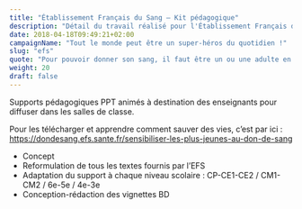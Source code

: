 ```yaml
---
title: "Établissement Français du Sang – Kit pédagogique"
description: "Détail du travail réalisé pour l'Établissement Français du Sang dans le cadre de la campagne « Tout le monde peut être un super-héros du quotidien ! »"
date: 2018-04-18T09:49:21+02:00
campaignName: "Tout le monde peut être un super-héros du quotidien !"
slug: "efs"
quote: "Pour pouvoir donner son sang, il faut être un ou une adulte en bonne santé. On peut commencer à partir de 18 ans et continuer jusqu’à 70 ans maximum. Et les enfants alors ?"
weight: 20
draft: false
---
```


Supports pédagogiques PPT animés à destination des enseignants pour diffuser
dans les salles de classe.

Pour les télécharger et apprendre comment sauver des vies, c’est par ici :
<https://dondesang.efs.sante.fr/sensibiliser-les-plus-jeunes-au-don-de-sang>

- Concept
- Reformulation de tous les textes fournis par l’EFS
- Adaptation du support à chaque niveau scolaire : CP-CE1-CE2 / CM1-CM2 / 6e-5e / 4e-3e
- Conception-rédaction des vignettes BD
